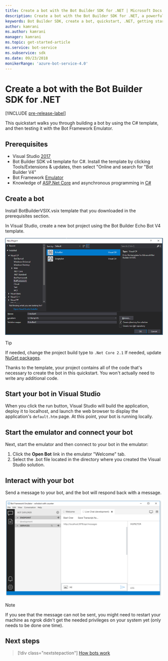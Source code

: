 ```yaml
---
title: Create a bot with the Bot Builder SDK for .NET | Microsoft Docs
description: Create a bot with the Bot Builder SDK for .NET, a powerful bot construction framework.
keywords: Bot Builder SDK, create a bot, quickstart, .NET, getting started, C# bot
author: kamrani
ms.author: kamrani
manager: kamrani
ms.topic: get-started-article
ms.service: bot-service
ms.subservice: sdk
ms.date: 09/23/2018
monikerRange: 'azure-bot-service-4.0'
---
```


# Create a bot with the Bot Builder SDK for .NET
[!INCLUDE [pre-release-label](../includes/pre-release-label.md)]

This quickstart walks you through building a bot by using the C# template, and then testing it with the Bot Framework Emulator. 

## Prerequisites
- Visual Studio [2017](https://www.visualstudio.com/downloads)
- Bot Builder SDK v4 template for C#. Install the template by clicking Tools/Extensions & updates, then select "Online and search for "Bot Builder V4"
- Bot Framework [Emulator](https://github.com/Microsoft/BotFramework-Emulator/releases)
- Knowledge of [ASP.Net Core](https://docs.microsoft.com/aspnet/core/) and asynchronous programming in [C#](https://docs.microsoft.com/en-us/dotnet/csharp/programming-guide/concepts/async/index)

## Create a bot
Install BotBuilderVSIX.vsix template that you downloaded in the prerequisites section. 

In Visual Studio, create a new bot project using the Bot Builder Echo Bot V4 template.

![Visual Studio project](../media/azure-bot-quickstarts/bot-builder-dotnet-project.png)

> [!TIP] 
> If needed, change the project build type to ``.Net Core 2.1``
> If needed, update [NuGet packages](https://docs.microsoft.com/en-us/nuget/quickstart/install-and-use-a-package-in-visual-studio).

Thanks to the template, your project contains all of the code that's necessary to create the bot in this quickstart. You won't actually need to write any additional code.

## Start your bot in Visual Studio

When you click the run button, Visual Studio will build the application, deploy it to localhost, and launch the web browser to display the application's `default.htm` page. At this point, your bot is running locally.

## Start the emulator and connect your bot

Next, start the emulator and then connect to your bot in the emulator:

1. Click the **Open Bot** link in the emulator "Welcome" tab. 
2. Select the .bot file located in the directory where you created the Visual Studio solution.

## Interact with your bot

Send a message to your bot, and the bot will respond back with a message.

![Emulator running](../media/emulator-v4/emulator-running.png)

> [!NOTE]
> If you see that the message can not be sent, you might need to restart your machine as ngrok didn't get the needed privileges on your system yet (only needs to be done one time).

## Next steps

> [!div class="nextstepaction"]
> [How bots work](../v4sdk/bot-builder-basics.md) 

